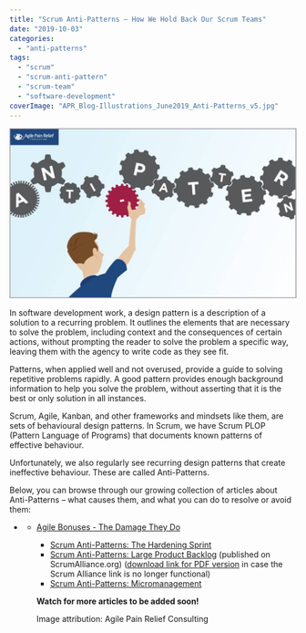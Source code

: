 ```yaml
---
title: "Scrum Anti-Patterns – How We Hold Back Our Scrum Teams"
date: "2019-10-03"
categories: 
  - "anti-patterns"
tags: 
  - "scrum"
  - "scrum-anti-pattern"
  - "scrum-team"
  - "software-development"
coverImage: "APR_Blog-Illustrations_June2019_Anti-Patterns_v5.jpg"
---
```


![Banner image of a set of gears forming the word 'anti-pattern' with a person lifting a gear containing the hyphen](images/APR_Blog-Illustrations_June2019_Anti-Patterns_v5-1024x607.jpg)

In software development work, a design pattern is a description of a solution to a recurring problem. It outlines the elements that are necessary to solve the problem, including context and the consequences of certain actions, without prompting the reader to solve the problem a specific way, leaving them with the agency to write code as they see fit.

Patterns, when applied well and not overused, provide a guide to solving repetitive problems rapidly. A good pattern provides enough background information to help you solve the problem, without asserting that it is the best or only solution in all instances.

Scrum, Agile, Kanban, and other frameworks and mindsets like them, are sets of behavioural design patterns. In Scrum, we have Scrum PLOP (Pattern Language of Programs) that documents known patterns of effective behaviour.

Unfortunately, we also regularly see recurring design patterns that create ineffective behaviour. These are called Anti-Patterns.

Below, you can browse through our growing collection of articles about Anti-Patterns – what causes them, and what you can do to resolve or avoid them:

- - [Agile Bonuses - The Damage They Do](/blog/agile-bonuses-the-damage-they-do.html)
    - [Scrum Anti-Patterns: The Hardening Sprint](/blog/antipattern-hardening-sprint.html)
    - [Scrum Anti-Patterns: Large Product Backlog](https://resources.scrumalliance.org/Article/scrum-anti-patterns-large-product-backlog) (published on ScrumAlliance.org) ([download link for PDF version](https://www.dropbox.com/s/hnn9qte2efneyb8/Scrum%20AntiPatterns%20Large%20Product%20Backlog.pdf?dl=0) in case the Scrum Alliance link is no longer functional)
    - [Scrum Anti-Patterns: Micromanagement](/blog/scrum-anti-patterns-micromanagement.html)
    
    **Watch for more articles to be added soon!**
    
    Image attribution: Agile Pain Relief Consulting
